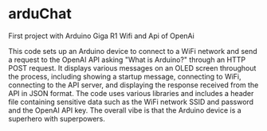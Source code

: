 # arduChat
First project with Arduino Giga R1 Wifi and Api of OpenAi


This code sets up an Arduino device to connect to a WiFi network and send a request to the OpenAI API asking "What is Arduino?" through an HTTP POST request. It displays various messages on an OLED screen throughout the process, including showing a startup message, connecting to WiFi, connecting to the API server, and displaying the response received from the API in JSON format. The code uses various libraries and includes a header file containing sensitive data such as the WiFi network SSID and password and the OpenAI API key. The overall vibe is that the Arduino device is a superhero with superpowers.

